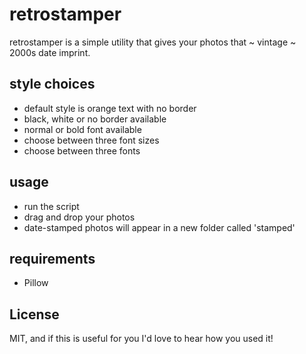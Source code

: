 # retrostamper

retrostamper is a simple utility that gives your photos that  ~ vintage ~  2000s date imprint.

## style choices

* default style is orange text with no border
* black, white or no border available
* normal or bold font available
* choose between three font sizes
* choose between three fonts

## usage

* run the script
* drag and drop your photos
* date-stamped photos will appear in a new folder called 'stamped'

## requirements

* Pillow

## License

MIT, and if this is useful for you I'd love to hear how you used it!